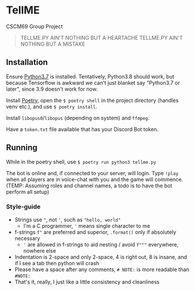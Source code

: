 # TellME
CSCM69 Group Project

> TELLME.PY
> AIN'T NOTHING BUT A HEARTACHE
> TELLME.PY
> AIN'T NOTHING BUT A MISTAKE

## Installation

Ensure [Python3.7](https://python.org/) is installed. Tentatively, Python3.8 should work, but because Tensorflow is awkward we can't just blanket say "Python3.7 or later", since 3.9 doesn't work for now.

Install [Poetry](https://python-poetry.org/), open the `$ poetry shell` in the project directory (handles venv etc.), and use `$ poetry install`.

Install `libopus0`/`libopus` (depending on system) and `ffmpeg`.

Have a `token.txt` file available that has your Discord Bot token.

## Running

While in the poetry shell, use `$ poetry run python3 tellme.py`

The bot is online and, if connected to your server, will login. Type `!play` when all players are in voice-chat with you and the game will commence. (TEMP: Assuming roles and channel names, a todo is to have the bot perform all setup)

### Style-guide

- Strings use `"`, not `'`, such as `"hello, world"`
  - I'm a C programmer, `'` means single character to me
- f-strings `f"` are preferred and superior, `.format()` only if absolutely necessary
  - `'` are allowed in f-strings to aid nesting / avoid `f"""` everywhere, nowhere else
- Indentation is 2-space and only 2-space, 4 is right out, 8 is insane, and if I see a tab then python will crash
- Please have a space after any comments, `# NOTE:` is more readable than `#NOTE:`
- That's it, really, I just like a little consistency and cleanliness
